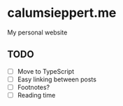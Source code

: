 # calumsieppert.me

My personal website

## TODO

-   [ ] Move to TypeScript
-   [ ] Easy linking between posts
-   [ ] Footnotes?
-   [ ] Reading time
